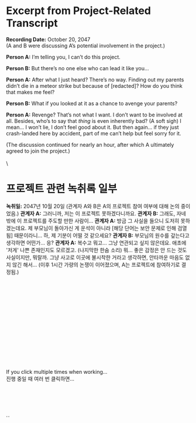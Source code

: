# Excerpt from Project-Related Transcript  
**Recording Date:** October 20, 2047  
(A and B were discussing A’s potential involvement in the project.)

**Person A:** I’m telling you, I can’t do this project.

**Person B:** But there’s no one else who can lead it like you…

**Person A:** After what I just heard? There’s no way. Finding out my parents didn’t die in a meteor strike but because of [redacted]? How do you think that makes me feel?

**Person B:** What if you looked at it as a chance to avenge your parents?

**Person A:** Revenge? That’s not what I want. I don’t want to be involved at all. Besides, who’s to say that _thing_ is even inherently bad? (A soft sigh) I mean… I won’t lie, I don’t feel good about it. But then again… if they just crash-landed here by accident, part of me can’t help but feel sorry for it.

(The discussion continued for nearly an hour, after which A ultimately agreed to join the project.)
\
\
\
# 프로젝트 관련 녹취록 일부
**녹취일:** 2047년 10월 20일
(관계자 A와 B은 A의 프로젝트 참여 여부에 대해 논의 중이었음.)
**관계자 A:** 그러니까, 저는 이 프로젝트 못하겠다니까요.
**관계자 B:** 그래도, 자네밖에 이 프로젝트를 주도할 만한 사람이...
**관계자 A:** 방금 그 사실을 들으니 도저히 못하겠는데요. 제 부모님이 돌아가신 게 운석이 아니라 [해당 단어는 보안 문제로 인해 검열됨] 때문이라니... 하, 제 기분이 어떨 것 같으세요?
**관계자 B:** 부모님의 원수를 갚는다고 생각하면 어떤가... 응?
**관계자 A:** 복수고 뭐고... 그냥 연관되고 싶지 않은데요. 애초에 '저게' 나쁜 존재인지도 모르겠고. (나지막한 한숨 소리) 뭐... 좋은 감정은 안 드는 것도 사실이지만, 뭐랄까. 그냥 사고로 이곳에 불시착한 거라고 생각하면, 안타까운 마음도 없지 않긴 해서...
(이후 1시간 가량의 논쟁이 이어졌으며, A는 프로젝트에 참여하기로 결정됨.)
\
\
\
\
\
\
\
\
\
\
\
\
\
\
\
\
If you click multiple times when working...
\
진행 중일 때 여러 번 클릭하면...
\
\
\
\
\
\
· · 